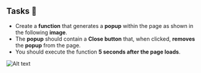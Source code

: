 ## Tasks 🎯

- Create a **function** that generates a **popup** within the page as shown in the following **image**.
- The **popup** should contain a **Close button** that, when clicked, **removes** the **popup** from the page.
- You should execute the function **5 seconds after the page loads**.

![Alt text](https://i.imgur.com/LxvC9yO.png)

